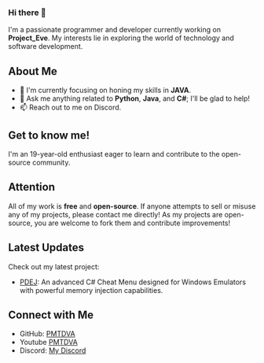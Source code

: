### Hi there 👋

I'm a passionate programmer and developer currently working on **Project_Eve**. My interests lie in exploring the world of technology and software development.

## About Me

- 🌱 I'm currently focusing on honing my skills in **JAVA**.
- 💬 Ask me anything related to **Python**, **Java**, and **C#**; I'll be glad to help!
- 📫 Reach out to me on Discord.

## Get to know me!

I'm an 19-year-old enthusiast eager to learn and contribute to the open-source community.

## Attention

All of my work is **free** and **open-source**. If anyone attempts to sell or misuse any of my projects, please contact me directly! As my projects are open-source, you are welcome to fork them and contribute improvements!

## Latest Updates

Check out my latest project:

- [PDEJ](https://github.com/PMTDVA/PDEJ): An advanced C# Cheat Menu designed for Windows Emulators with powerful memory injection capabilities.

## Connect with Me

- GitHub: [PMTDVA]([https://github.com/Your-GitHub-Username](https://github.com/PMTDVA))
- Youtube [PMTDVA](https://www.youtube.com/channel/UCJYhw3GTP6hvoxNgevGfXBg)
- Discord: [My Discord](https://discord.com/invite/d5kup5xcKz) <!-- Replace with your Discord username and tag -->
